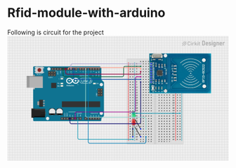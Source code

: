 # Rfid-module-with-arduino

Following is circuit for the project
<br>
<img src="circuit_image.png">
